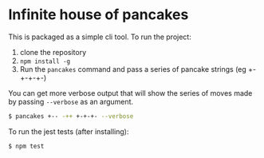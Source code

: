 # Infinite house of pancakes

This is packaged as a simple cli tool. To run the project:

1. clone the repository
2. `npm install -g`
3. Run the `pancakes` command and pass a series of pancake strings (eg +- +-+-+-)

You can get more verbose output that will show the series of moves made by passing `--verbose` as an argument.

```bash
$ pancakes +-- -++ +-+-+- --verbose
```

To run the jest tests (after installing):

```bash
$ npm test
```
